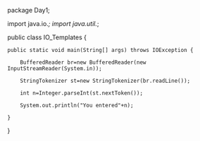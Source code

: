 package Day1;

import java.io.*;
import java.util.*;

public class IO_Templates {

	public static void main(String[] args) throws IOException {
		
		BufferedReader br=new BufferedReader(new InputStreamReader(System.in));
		
		StringTokenizer st=new StringTokenizer(br.readLine());
		
		int n=Integer.parseInt(st.nextToken());
		
		System.out.println("You entered"+n);
		
	}

}
